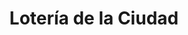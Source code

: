---
title: "Lotería de la Ciudad"
url: /ciudad-autonoma-de-buenos-aires/loteria-de-la-ciudad-avenida-san-pedrito-3/
shop: Lotterie
---